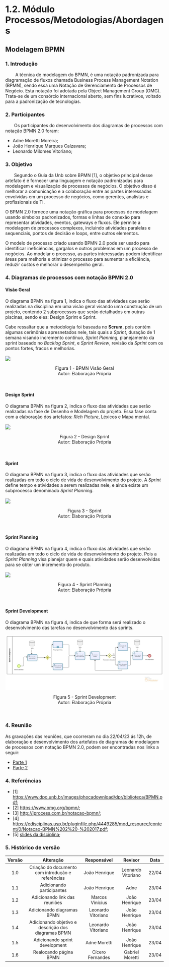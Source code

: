 # 1.2. Módulo Processos/Metodologias/Abordagens

## Modelagem BPMN

### 1. Introdução

&emsp;&emsp; A técnica de modelagem do BPMN, é uma notação padronizada para diagramação de fluxos
chamada Business Process Management Notation (BPMN),
sendo essa uma Notação de Gerenciamento de Processos de Negócio.
Esta notação foi adotada pela Object Management Group (OMG).
Trata-se de um consórcio internacional aberto, sem fins lucrativos,
voltado para a padronização de tecnologias.

### 2. Participantes

&emsp;&emsp;Os participantes do desenvolvimento dos diagramas de processos com notação BPMN 2.0 foram:

- Adne Moretti Moreira;
- João Henrique Marques Calzavara;
- Leonardo Milomes Vitoriano;

### 3. Objetivo

&emsp;&emsp;Segundo o Guia da Unb sobre BPMN [1], o objetivo principal desse artefato é é fornecer uma linguagem e notação padronizadas para modelagem e visualização de processos de negócios. O objetivo disso é melhorar a comunicação e a colaboração entre as partes interessadas envolvidas em um processo de negócios, como gerentes, analistas e profissionais de TI.

O BPMN 2.0 fornece uma notação gráfica para processos de modelagem usando símbolos padronizados, formas e linhas de conexão para representar atividades, eventos, gateways e fluxos. Ele permite a modelagem de processos complexos, incluindo atividades paralelas e sequenciais, pontos de decisão e loops, entre outros elementos.

O modelo de processo criado usando BPMN 2.0 pode ser usado para identificar ineficiências, gargalos e outros problemas em um processo de negócios. Ao modelar o processo, as partes interessadas podem identificar áreas para melhoria e otimizar o processo para aumentar a eficiência, reduzir custos e melhorar o desempenho geral.

### 4. Diagramas de processos com notação BPMN 2.0

#### Visão Geral

O diagrama BPMN na figura 1, indica o fluxo das atividades que serão realizadas na disciplina em uma visão geral visando uma construção de um projeto, contendo 2 subprocessos que serão detalhados em outras piscinas, sendo eles: Design Sprint e Sprint.

Cabe ressaltar que a metodologia foi baseada no **Scrum**, pois contém algumas cerimônias apresnetados nele, tais quais a _Sprint_, duração de 1 semana visando incremento contínuo, _Sprint Planning_, planejamento da sprint baseado no _Backlog Sprint_, e _Sprint Review_, revisão da _Sprint_ com os pontos fortes, fracos e melhorias.

<img align="center" src="Base/assets/BPMN/VisaoGeral_BPMN.png">
<p align="center">
Figura 1 - BPMN Visão Geral<br>Autor: Elaboração Própria
</p> <br>

#### Design Sprint

O diagrama BPMN na figura 2, indica o fluxo das atividades que serão realizadas na fase de Desenho e Modelagem do projeto. Essa fase conta com a elaboração dos artefatos: _Rich Picture_, Léxicos e Mapa mental.

<img align="center" src="Base/assets/BPMN/DesignSprint_BPMN.png">
<p align="center">
Figura 2 - Design Sprint<br>Autor: Elaboração Própria
</p> <br>

#### Sprint

O diagrama BPMN na figura 3, indica o fluxo das atividades que serão realizadas em todo o ciclo de vida de desenvolvimento do projeto. A _Sprint_ define tempo e atividades a serem realizadas nele, e ainda existe um subprocesso denominado _Sprint Planning_.

<img align="center" src="Base/assets/BPMN/Sprint_BPMN.png">
<p align="center">
Figura 3 - Sprint<br>Autor: Elaboração Própria
</p> <br>

#### Sprint Planning

O diagrama BPMN na figura 4, indica o fluxo das atividades que serão realizadas em todo o ciclo de vida de desenvolvimento do projeto. Pois a _Sprint Planning_ visa planejar quem e quais atividades serão desenvolvidas para se obter um incremento do produto.

<img align="center" src="Base/assets/BPMN/SprintPlanning_BPMN.png">
<p align="center">
Figura 4 - Sprint Planning<br>Autor: Elaboração Própria
</p> <br>

#### Sprint Development

O diagrama BPMN na figura 4, indica de que forma será realizado o desenvolvimento das tarefas no desenvolvimento das sprints.  

<img align="center" src="assets/BPMN/SprintDevelopment_BPMN.jpeg">
<p align="center">
Figura 5 - Sprint Development<br>Autor: Elaboração Própria
</p> <br>


### 4. Reunião

As gravações das reuniões, que ocorreram no dia 22/04/23 ás 12h, de elaboração e desenvolvimento dos artefatos de diagramas de modelagem de processos com notação BPMN 2.0, podem ser encontradas nos links a seguir:

- [Parte 1](https://youtu.be/1-z4lZPubeQ)
- [Parte 2](https://youtu.be/rqhsPMaOj5c)

### 4. Referências

- [1] https://www.dpo.unb.br/images/phocadownload/dpr/biblioteca/BPMN.pdf;
- [2] https://www.omg.org/bpmn/;
- [3] http://iprocess.com.br/notacao-bpmn/;
- [4] https://edisciplinas.usp.br/pluginfile.php/4449285/mod_resource/content/0/Notacao-BPMN%202%20-%202017.pdf;
- [5] [slides da disciplina](https://aprender3.unb.br/pluginfile.php/2482553/mod_label/intro/Arquitetura%20e%20Desenho%20de%20software%20-%20Aula%20BPMN%20Exemplos%20-%20Profa.%20Milene.pdf);

### 5. Histórico de versão

| Versão |                      Alteração                      |    Responsável     |      Revisor       | Data  |
| :----: | :-------------------------------------------------: | :----------------: | :----------------: | :---: |
|  1.0   |  Criação do documento com introdução e referências  |   João Henrique    | Leonardo Vitoriano | 22/04 |
|  1.1   |              Adicionando participantes              |   João Henrique    |        Adne        | 23/04 |
|  1.2   |            Adicionando link das reuniões            |  Marcos Vinícius   |   João Henrique    | 23/04 |
|  1.3   |             Adicionando diagramas BPMN              | Leonardo Vitoriano |   João Henrique    | 23/04 |
|  1.4   | Adicionando objetivo e descrição dos diagramas BPMN | Leonardo Vitoriano |   João Henrique    | 23/04 |
|  1.5   | Adicionando sprint development | Adne Moretti |   João Henrique    | 23/04 |
|  1.6   | Realocando página BPMN | Cícero Fernandes |   Gabriel Moretti    | 23/04 |
